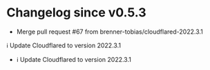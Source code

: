 # Changelog since v0.5.3
- Merge pull request #67 from brenner-tobias/cloudflared-2022.3.1

ℹ️ Update Cloudflared to version 2022.3.1 
- ℹ️ Update Cloudflared to version 2022.3.1 
